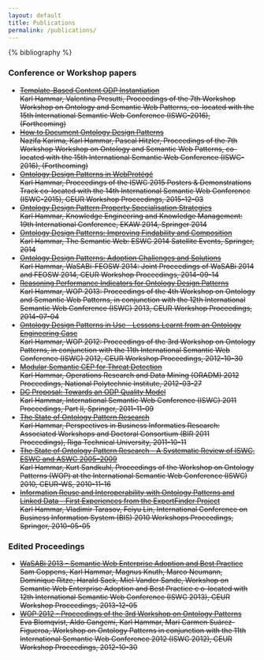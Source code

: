 ```yaml
---
layout: default
title: Publications
permalink: /publications/
---
```


{% bibliography %}

### Conference or Workshop papers
* <del>[Template-Based Content ODP Instantiation](http://ontologydesignpatterns.org/wiki/images/1/11/WOP2016_paper_01.pdf)<br />
Karl Hammar, Valentina Presutti, Proceedings of the 7th Workshop Workshop on Ontology and Semantic Web Patterns, co-located with the 15th International Semantic Web Conference (ISWC-2016), (Forthcoming)</del>
* <del>[How to Document Ontology Design Patterns](http://ontologydesignpatterns.org/wiki/images/1/11/WOP2016_paper_02.pdf)<br />
Nazifa Karima, Karl Hammar, Pascal Hitzler, Proceedings of the 7th Workshop Workshop on Ontology and Semantic Web Patterns, co-located with the 15th International Semantic Web Conference (ISWC-2016), (Forthcoming)</del>
* <del>[Ontology Design Patterns in WebProtégé](http://hj.diva-portal.org/smash/get/diva2:877199/FULLTEXT01.pdf)<br />
Karl Hammar, Proceedings of the ISWC 2015 Posters &amp; Demonstrations Track co-located with the 14th International Semantic Web Conference (ISWC-2015), CEUR Workshop Proceedings, 2015-12-03</del>
* <del>[Ontology Design Pattern Property Specialisation Strategies](http://www.diva-portal.org/smash/get/diva2:767177/FULLTEXT01.pdf)<br />
 Karl Hammar, Knowledge Engineering and Knowledge Management: 19th International Conference, EKAW 2014, Springer 2014</del>
* <del>[Ontology Design Patterns: Improving Findability and Composition](http://www.diva-portal.org/smash/get/diva2:767176/FULLTEXT01.pdf)<br />
Karl Hammar, The Semantic Web: ESWC 2014 Satellite Events, Springer, 2014</del>
* <del>[Ontology Design Patterns: Adoption Challenges and Solutions](http://hj.diva-portal.org/smash/get/diva2:747226/FULLTEXT01.pdf)<br />
Karl Hammar, WaSABi-FEOSW 2014: Joint Proceedings of WaSABi 2014 and FEOSW 2014, CEUR Workshop Proceedings, 2014-09-14</del>
* <del>[Reasoning Performance Indicators for Ontology Design Patterns](http://hj.diva-portal.org/smash/get/diva2:687907/FULLTEXT01.pdf)<br />
Karl Hammar, WOP 2013: Proceedings of the 4th Workshop on Ontology and Semantic Web Patterns, in conjunction with the 12th International Semantic Web Conference (ISWC) 2013, CEUR Workshop Proceedings, 2014-07-04</del>
* <del>[Ontology Design Patterns in Use - Lessons Learnt from an Ontology Engineering Case](http://www.diva-portal.org/smash/get/diva2:567395/FULLTEXT02)<br />
 Karl Hammar, WOP 2012: Proceedings of the 3rd Workshop on Ontology Patterns, in conjunction with the 11th International Semantic Web Conference (ISWC) 2012, CEUR Workshop Proceedings, 2012-10-30</del>
* <del>[Modular Semantic CEP for Threat Detection](http://hj.diva-portal.org/smash/get/diva2:512242/FULLTEXT02)<br />
   Karl Hammar, Operations Research and Data Mining (ORADM) 2012 Proceedings, National Polytechnic Institute, 2012-03-27</del>
* <del>[DC Proposal: Towards an ODP Quality Model](http://hj.diva-portal.org/smash/get/diva2:455241/FULLTEXT02)<br />
 Karl Hammar, International Semantic Web Conference (ISWC) 2011 Proceedings, Part II, Springer, 2011-11-09</del>
* <del>[The State of Ontology Pattern Research](http://hj.diva-portal.org/smash/get/diva2:447173/FULLTEXT01)<br />
 Karl Hammar, Perspectives in Business Informatics Research: Associated Workshops and Doctoral Consortium (BIR 2011 Proceedings), Riga Technical University, 2011-10-11</del>
* <del>[The State of Ontology Pattern Research - A Systematic Review of ISWC, ESWC and ASWC 2005–2009](http://hj.diva-portal.org/smash/get/diva2:370448/FULLTEXT01)<br />
 Karl Hammar, Kurt Sandkuhl, Proceedings of the Workshop on Ontology Patterns (WOP) at the International Semantic Web Conference (ISWC) 2010, CEUR-WS, 2010-11-16</del>
* <del>[Information Reuse and Interoperability with Ontology Patterns and Linked Data - First Experiences from the ExpertFinder Project](http://hj.diva-portal.org/smash/get/diva2:321895/FULLTEXT02)<br />
 Karl Hammar, Vladimir Tarasov, Feiyu Lin, International Conference on Business Information System (BIS) 2010 Workshops Proceedings, Springer, 2010-05-05</del>

### Edited Proceedings
* <del>[WaSABi 2013 -  Semantic Web Enterprise Adoption and Best Practice](http://ceur-ws.org/Vol-1106/)<br />
Sam Coppens, Karl Hammar, Magnus Knuth, Marco Neumann, Dominique Ritze, Harald Sack, Miel Vander Sande,  Workshop on Semantic Web Enterprise Adoption and Best Practice c o-located with 12th International Semantic Web Conference (ISWC 2013), CEUR Workshop Proceedings, 2013-12-05</del>
* <del>[WOP 2012 - Proceedings of the 3rd Workshop on Ontology Patterns](http://ceur-ws.org/Vol-929/proceedings.pdf)<br />
 Eva Blomqvist, Aldo Gangemi, Karl Hammar, Mari Carmen Suárez-Figueroa, Workshop on Ontology Patterns in conjunction with the 11th International Semantic Web Conference 2012 (ISWC 2012), CEUR Workshop Proceedings, 2012-10-30</del>
